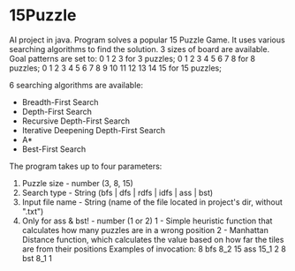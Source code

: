 # 15Puzzle
AI project in java.
Program solves a popular 15 Puzzle Game. It uses various searching algorithms to find the solution.
3 sizes of board are available. Goal patterns are set to:
0    1
2    3
for 3 puzzles;
0    1   2
3    4   5
6    7   8
for 8 puzzles;
0    1   2   3
4    5   6   7
8    9   10  11
12   13  14  15
for 15 puzzles;

6 searching algorithms are available:
-    Breadth-First Search
-    Depth-First Search
-    Recursive Depth-First Search
-    Iterative Deepening Depth-First Search
-    A*
-    Best-First Search

The program takes up to four parameters:
1. Puzzle size  -   number (3, 8, 15)
2. Search type  -   String (bfs | dfs | rdfs | idfs | ass | bst)
3. Input file name - String (name of the file located in project's dir, without ".txt")
4. Only for ass & bst! - number (1 or 2)
     1   -   Simple heuristic function that calculates how many puzzles are in a wrong position
     2   -   Manhattan Distance function, which calculates the value based on how far the tiles are from their
             positions
Examples of invocation:  8 bfs 8_2
                         15 ass 15_1 2
                         8  bst 8_1 1
